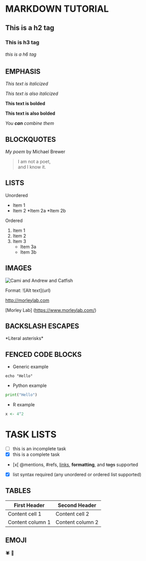 # MARKDOWN TUTORIAL

## This is a h2 tag

### This is h3 tag

###### this is a h6 tag

## EMPHASIS 

_This text is italicized_

*This text is also italicized*

**This text is bolded**

__This text is also bolded__

_You **can** combine them_

## BLOCKQUOTES

_My poem_ by Michael Brewer

>I am not a poet, \
>and I know it.

## LISTS

Unordered
* Item 1
* Item 2
	*Item 2a
	*Item 2b

Ordered 
1. Item 1
2. Item 2
3. Item 3
	* Item 3a
	* Item 3b

## IMAGES

![Cami and Andrew and Catfish](https://upload.wikimedia.org/wikipedia/commons/9/94/Ameiurus_melas_by_Duane_Raver.png)

Format: \![Alt text]\(url\)

http://morleylab.com

[Morley Lab] (https://www.morleylab.com/)

## BACKSLASH ESCAPES

\*Literal asterisks\*

## FENCED CODE BLOCKS

* Generic example

```
echo "Hello"
```
* Python example

```python
print("Hello")
```

* R example

```r
x <- 4^2
```

# TASK LISTS

- [ ] this is an incomplete task
- [x] this is a complete task
- [x[ @mentions, #refs, [links](), **formatting**, and <del>tags</del> supported
- [x] list syntax required (any unordered or ordered list supported)

## TABLES

First Header | Second Header 
------------ | -------------
Content cell 1 | Content cell 2 
Content column 1 | Content column 2 

## EMOJI 

:spider:
:egg:
